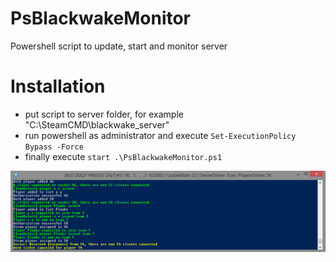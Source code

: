 # PsBlackwakeMonitor
Powershell script to update, start and monitor server

# Installation
* put script to server folder, for example "C:\SteamCMD\blackwake_server"
* run powershell as administrator and execute ```Set-ExecutionPolicy Bypass -Force```
* finally execute ```start .\PsBlackwakeMonitor.ps1```

![PsBlackwakeMonitor Screenshot](https://raw.githubusercontent.com/man4red/PsBlackwakeMonitor/master/PsBlackwakeMonitor_1.png)
